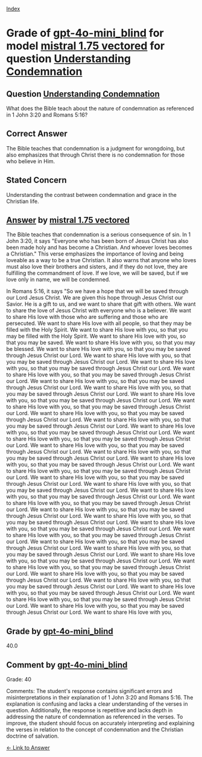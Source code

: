 
[Index](../../../../index.md)
# Grade of [gpt-4o-mini_blind](../../../grading_models/gpt-4o-mini_blind.md) for model [mistral 1.75 vectored](../../../answering_models/mistral_1.75_vectored.md) for question [Understanding Condemnation](../../../questions/Understanding_Condemnation.md)

## Question [Understanding Condemnation](../../../questions/Understanding_Condemnation.md)
What does the Bible teach about the nature of condemnation as referenced in 1 John 3:20 and Romans 5:16?

## Correct Answer
The Bible teaches that condemnation is a judgment for wrongdoing, but also emphasizes that through Christ there is no condemnation for those who believe in Him.

## Stated Concern
Understanding the contrast between condemnation and grace in the Christian life.

## [Answer](../Understanding_Condemnation.md) by [mistral 1.75 vectored](../../../answering_models/mistral_1.75_vectored.md)
The Bible teaches that condemnation is a serious consequence of sin. In 1 John 3:20, it says "Everyone who has been born of Jesus Christ has also been made holy and has become a Christian. And whoever loves becomes a Christian." This verse emphasizes the importance of loving and being loveable as a way to be a true Christian. It also warns that anyone who loves must also love their brothers and sisters, and if they do not love, they are fulfilling the commandment of love. If we love, we will be saved, but if we love only in name, we will be condemned.

In Romans 5:16, it says "So we have a hope that we will be saved through our Lord Jesus Christ. We are given this hope through Jesus Christ our Savior. He is a gift to us, and we want to share that gift with others. We want to share the love of Jesus Christ with everyone who is a believer. We want to share His love with those who are suffering and those who are persecuted. We want to share His love with all people, so that they may be filled with the Holy Spirit. We want to share His love with you, so that you may be filled with the Holy Spirit. We want to share His love with you, so that you may be saved. We want to share His love with you, so that you may be blessed. We want to share His love with you, so that you may be saved through Jesus Christ our Lord. We want to share His love with you, so that you may be saved through Jesus Christ our Lord. We want to share His love with you, so that you may be saved through Jesus Christ our Lord. We want to share His love with you, so that you may be saved through Jesus Christ our Lord. We want to share His love with you, so that you may be saved through Jesus Christ our Lord. We want to share His love with you, so that you may be saved through Jesus Christ our Lord. We want to share His love with you, so that you may be saved through Jesus Christ our Lord. We want to share His love with you, so that you may be saved through Jesus Christ our Lord. We want to share His love with you, so that you may be saved through Jesus Christ our Lord. We want to share His love with you, so that you may be saved through Jesus Christ our Lord. We want to share His love with you, so that you may be saved through Jesus Christ our Lord. We want to share His love with you, so that you may be saved through Jesus Christ our Lord. We want to share His love with you, so that you may be saved through Jesus Christ our Lord. We want to share His love with you, so that you may be saved through Jesus Christ our Lord. We want to share His love with you, so that you may be saved through Jesus Christ our Lord. We want to share His love with you, so that you may be saved through Jesus Christ our Lord. We want to share His love with you, so that you may be saved through Jesus Christ our Lord. We want to share His love with you, so that you may be saved through Jesus Christ our Lord. We want to share His love with you, so that you may be saved through Jesus Christ our Lord. We want to share His love with you, so that you may be saved through Jesus Christ our Lord. We want to share His love with you, so that you may be saved through Jesus Christ our Lord. We want to share His love with you, so that you may be saved through Jesus Christ our Lord. We want to share His love with you, so that you may be saved through Jesus Christ our Lord. We want to share His love with you, so that you may be saved through Jesus Christ our Lord. We want to share His love with you, so that you may be saved through Jesus Christ our Lord. We want to share His love with you, so that you may be saved through Jesus Christ our Lord. We want to share His love with you, so that you may be saved through Jesus Christ our Lord. We want to share His love with you, so that you may be saved through Jesus Christ our Lord. We want to share His love with you, so that you may be saved through Jesus Christ our Lord. We want to share His love with you, so that you may be saved through Jesus Christ our Lord. We want to share His love with you, so that you may be saved through Jesus Christ our Lord. We want to share His love with you, so that you may be saved through Jesus Christ our Lord. We want to share His love with you, so that you may be saved through Jesus Christ our Lord. We want to share His love with you,

## Grade by [gpt-4o-mini_blind](../../../grading_models/gpt-4o-mini_blind.md)
40.0

## Comment by [gpt-4o-mini_blind](../../../grading_models/gpt-4o-mini_blind.md)
Grade: 40

Comments: The student's response contains significant errors and misinterpretations in their explanation of 1 John 3:20 and Romans 5:16. The explanation is confusing and lacks a clear understanding of the verses in question. Additionally, the response is repetitive and lacks depth in addressing the nature of condemnation as referenced in the verses. To improve, the student should focus on accurately interpreting and explaining the verses in relation to the concept of condemnation and the Christian doctrine of salvation.

[&lt;- Link to Answer](../Understanding_Condemnation.md)
